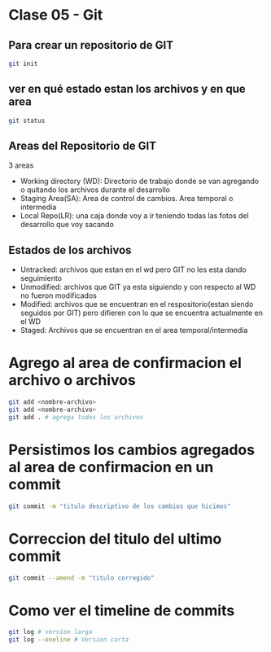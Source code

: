 # Clase 05 - Git

## Para crear un repositorio de GIT

```sh
git init
```
## ver en qué estado estan los archivos y en que area
```sh
git status
```


## Areas del Repositorio de GIT

3 areas

* Working directory (WD): Directorio de trabajo donde se van agregando o quitando los archivos durante el desarrollo
* Staging Area(SA): Area de control de cambios. Area temporal o intermedia
* Local Repo(LR): una caja donde voy a ir teniendo todas las fotos del desarrollo que voy sacando

## Estados de los archivos

* Untracked: archivos que estan en el wd pero GIT no les esta dando seguimiento
* Unmodified: archivos que GIT ya esta siguiendo y con respecto al WD no fueron modificados
* Modified: archivos que se encuentran en el respositorio(estan siendo seguidos por GIT) pero difieren con lo que se encuentra actualmente en el WD
* Staged: Archivos que se encuentran en el area temporal/intermedia    

# Agrego al area de confirmacion el archivo o archivos

```sh
git add <nombre-archivo>
git add <nombre-archivo>
git add . # agrega todos los archivos
```

# Persistimos los cambios agregados al area de confirmacion en un commit

```sh
git commit -m "titulo descriptivo de los cambios que hicimos"
```

# Correccion del titulo del ultimo commit

```sh
git commit --amend -m "titulo corregido"
```

# Como ver el timeline de commits

```sh
git log # version larga
git log --oneline # Version corta
```